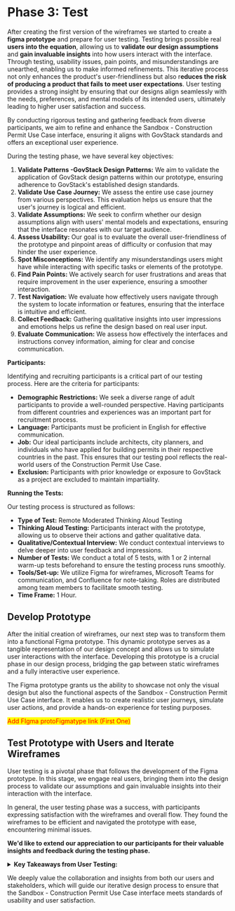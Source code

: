 # Phase 3: Test

After creating the first version of the wireframes we started to create a **figma prototype** and prepare for user testing. Testing brings possible real **users into the equation**, allowing us to **validate our design assumptions** and **gain invaluable insights** into how users interact with the interface. Through testing, usability issues, pain points, and misunderstandings are unearthed, enabling us to make informed refinements. This iterative process not only enhances the product's user-friendliness but also r**educes the risk of producing a product that fails to meet user expectations**. User testing provides a strong insight by ensuring that our designs align seamlessly with the needs, preferences, and mental models of its intended users, ultimately leading to higher user satisfaction and success.

By conducting rigorous testing and gathering feedback from diverse participants, we aim to refine and enhance the Sandbox - Construction Permit Use Case interface, ensuring it aligns with GovStack standards and offers an exceptional user experience.

During the testing phase, we have several key objectives:

1. **Validate Patterns -GovStack Design Patterns:** We aim to validate the application of GovStack design patterns within our prototype, ensuring adherence to GovStack's established design standards.
2. **Validate Use Case Journey:** We assess the entire use case journey from various perspectives. This evaluation helps us ensure that the user's journey is logical and efficient.
3. **Validate Assumptions:** We seek to confirm whether our design assumptions align with users' mental models and expectations, ensuring that the interface resonates with our target audience.
4. **Assess Usability:** Our goal is to evaluate the overall user-friendliness of the prototype and pinpoint areas of difficulty or confusion that may hinder the user experience.
5. **Spot Misconceptions:** We identify any misunderstandings users might have while interacting with specific tasks or elements of the prototype.
6. **Find Pain Points:** We actively search for user frustrations and areas that require improvement in the user experience, ensuring a smoother interaction.
7. **Test Navigation:** We evaluate how effectively users navigate through the system to locate information or features, ensuring that the interface is intuitive and efficient.
8. **Collect Feedback:** Gathering qualitative insights into user impressions and emotions helps us refine the design based on real user input.
9. **Evaluate Communication:** We assess how effectively the interfaces and instructions convey information, aiming for clear and concise communication.

**Participants:**

Identifying and recruiting participants is a critical part of our testing process. Here are the criteria for participants:

* **Demographic Restrictions:** We seek a diverse range of adult participants to provide a well-rounded perspective. Having participants from different countries and experiences was an important part for recruitment process.
* **Language:** Participants must be proficient in English for effective communication.
* **Job:** Our ideal participants include architects, city planners, and individuals who have applied for building permits in their respective countries in the past. This ensures that our testing pool reflects the real-world users of the Construction Permit Use Case.
* **Exclusion:** Participants with prior knowledge or exposure to GovStack as a project are excluded to maintain impartiality.

**Running the Tests:**

Our testing process is structured as follows:

* **Type of Test:** Remote Moderated Thinking Aloud Testing
* **Thinking Aloud Testing:** Participants interact with the prototype, allowing us to observe their actions and gather qualitative data.
* **Qualitative/Contextual Interview:** We conduct contextual interviews to delve deeper into user feedback and impressions.
* **Number of Tests:** We conduct a total of 5 tests, with 1 or 2 internal warm-up tests beforehand to ensure the testing process runs smoothly.
* **Tools/Set-up:** We utilize Figma for wireframes, Microsoft Teams for communication, and Confluence for note-taking. Roles are distributed among team members to facilitate smooth testing.
* **Time Frame:** 1 Hour.

## Develop Prototype

After the initial creation of wireframes, our next step was to transform them into a functional Figma prototype. This dynamic prototype serves as a tangible representation of our design concept and allows us to simulate user interactions with the interface. Developing this prototype is a crucial phase in our design process, bridging the gap between static wireframes and a fully interactive user experience.

The Figma prototype grants us the ability to showcase not only the visual design but also the functional aspects of the Sandbox - Construction Permit Use Case interface. It enables us to create realistic user journeys, simulate user actions, and provide a hands-on experience for testing purposes.

<mark style="color:red;">Add FIgma protoFigmatype link (First One)</mark>

## Test Prototype with Users and Iterate Wireframes

User testing is a pivotal phase that follows the development of the Figma prototype. In this stage, we engage real users, bringing them into the design process to validate our assumptions and gain invaluable insights into their interaction with the interface.

In general, the user testing phase was a success, with participants expressing satisfaction with the wireframes and overall flow. They found the wireframes to be efficient and navigated the prototype with ease, encountering minimal issues.

**We'd like to extend our appreciation to our participants for their valuable insights and feedback during the testing phase.**

<details>

<summary><strong>Key Takeaways from User Testing:</strong></summary>

* **Payment Fee Transparency:** Participants highlighted the need for clearer information regarding payment fees, including possible estimated amounts and the automatic calculation process.

<!---->

* **Identification:** The process for identifying persons/entities should be improved to enhance user clarity and confidence.

<!---->

* **Simultaneous Application:** Consider refining the process for canceling applications within simultaneous applications for a smoother user experience.

<!---->

* **Task Flow Pages Iteration:** Some users found certain task flow pages confusing, emphasizing the importance of further iteration and simplification. Consistency in language across these pages is essential.

<!---->

* **Task Page Design:** Add consistent design elements within task pages to ensure a cohesive user experience.

<!---->

* **Task Overview Labeling:** Consider changing "Task Overview" to "Application Overview" for clarity.

<!---->

* **Multiple Flow Versions:** Develop different versions of the flow and share them with the team for collaborative refinement.

<!---->

* **Review Page Enhancement:** Revise the review page to align more closely with the task overview page for consistency.

<!---->

* **Parcel ID Communication:** Ensure that information presented on the Parcel ID page effectively communicates its automatic filling process to users.

<!---->

* **Prominence of Map Option:** Make the map option more prominent to enhance its visibility and accessibility.

<!---->

* **Wording Refinement:** Address wording issues throughout the interface for clarity and consistency.

<!---->

* **Digital Signature Clarification:** Revise the language and presentation of digital signature-related elements to reduce user confusion.

<!---->

* **Impact of Digital Signature on Device Choice:** Consider the impact of the digital signature service on both the flow and UI, as it may influence users' device choices.

<!---->

* **Add to Calendar Option:** Integrate an "Add to Calendar" option during the tracking of scheduled field visits.

<!---->

* **Application Number Inclusion:** Include the application number when an application is initiated and for additional related locations.

<!---->

* **Invoice Download:** Incorporate additional download invoice options and payment proof features.

<!---->

* **Toast Messages for Notifications:** Implement toast messages or alternative notification/error mechanisms to improve user feedback and replace disabled buttons with error notifications when applicable.

<!---->

* **Burger Menu Enhancement:** Revise the burger menu to allow users to track applications and consider adding a separate notification page.

</details>

We deeply value the collaboration and insights from both our users and stakeholders, which will guide our iterative design process to ensure that the Sandbox - Construction Permit Use Case interface meets standards of usability and user satisfaction.




